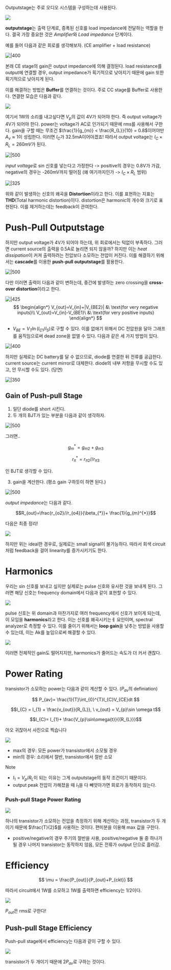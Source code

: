 Outputstage는 주로 오디오 시스템을 구성하는데 사용된다. 

![](https://i.imgur.com/DjJC6Wk.png)
 
**outputstage**는 출력 단계로, 증폭된 신호를 load impedance에 전달하는 역할을 한다.
결국 가장 중요한 것은 *Amplifier*와 *Load impedance* 단계이다. 

예를 들어 다음과 같은 회로를 생각해보자. (CE amplifier + load resistance)

![|400](https://i.imgur.com/50ARtAW.png)

본래 CE stage의 gain은 output impedance에 의해 결정된다. load resistance를 output에 연결할 경우, output impedance가 획기적으로 낮아지기 때문에 gain 또한 획기적으로 낮아지게 된다. 

이를 해결하는 방법은 **Buffer**를 연결하는 것이다. 주로 CC stage를 Buffer로 사용한다. 연결한 모습은 다음과 같다.

![](https://i.imgur.com/3kjmZIk.png)

여기서 1W의 소리를 내고싶다면 $V_p$의 값이 4V가 되어야 한다. 즉 output voltage가 4V가 되어야 한다.
	power는 voltage가 AC로 인가되기 때문에 rms를 사용해서 구한다.
gain을 구할 때는 무조건 $\frac{1}{g_{m}} < \frac{R_{L}}{10} = 0.8$이어야만 $A_{v} \approx 1$이 성립한다. 이러면 $I_{C}$가 32.5mA이어야겠죠! 따라서 output voltage는 $I_{C}\times R_{L} = 260mV$가 된다. 

![|500](https://i.imgur.com/trly7Yt.png)

*input voltage*로 sin 신호를 넣는다고 가정한다 -> positive의 경우는 0.8V가 가감, negative의 경우는 -260mV까지 떨어짐 (왜 여기까지인가 -> $I_{C}\times R_{L}$ 범위)

![|325](https://i.imgur.com/aYEUDyj.png)

위와 같이 발생하는 신호의 왜곡을 **Distortion**이라고 한다. 이를 표현하는 지표는 **THD**(Total harmonic distortion)이다. distortion은 harmonic의 개수와 크기로 표현된다. 이를 제거하는데는 feedback이 관여한다. 

# Push-Pull Outputstage

하지만 output voltage가 4V가 되어야 하는데, 위 회로에서는 턱없이 부족하다. 
그러면 current source의 출력을 0.5A로 늘리면 되지 않을까?
하지만 이는 *heat dissipation*이 커져 출력하려는 전압보다 소모하는 전압이 커진다. 
이를 해결하기 위해서는 **cascade**를 이용한 **push-pull outputstage**를 활용한다. 

![|500](https://i.imgur.com/XS4vkOt.png)

다만 이러면 출력이 다음과 같이 변하는데, 중간에 발생하는 zero crossing을 **cross-over distortion**이라고 한다.

![|425](https://i.imgur.com/ic2nSdb.png)
$$
\begin{align*}
V_{out}=V_{in}+|V_{BE2}| &\ \text{for very negative inputs}\\
V_{out}=V_{in}-V_{BE1}\ &\ \text{for very positive inputs}
\end{align*}
$$
- $V_{BE}=V_{T}\ln{(I_{C1}/I_{S})}$로 구할 수 있다.
이를 없애기 위해서 DC 전압원을 달아 그래프를 움직임으로써 dead zone을 없앨 수 있다. 다음과 같은 세 가지 방법이 있다.

![|400](https://i.imgur.com/wcPvUdw.png)

하지만 실제로는 DC battery를 달 수 없으므로, diode를 연결한 뒤 전류를 공급한다. current source는 current mirror로 대체한다. 
	diode의 내부 저항을 무시할 수도 있고, 안 무시할 수도 있다. (당연)

![|350](https://i.imgur.com/a4ZTAQc.png)

## Gain of Push-pull Stage

1. 일단 diode를 short 시킨다. 
2. 두 개의 BJT가 있는 부분을 다음과 같이 생각하자.

![|500](https://i.imgur.com/fZ6VaRm.png)

그러면..

$$g_{m}^{*}=g_{m2}+g_{m3}$$

$$r_{\pi}^{*}=r_{\pi2} / / r_{\pi3}$$

인 BJT로 생각할 수 있다.

3. gain을 계산한다. (평소 gain 구하듯이 하면 된다.)

![|500](https://i.imgur.com/kyyEa9o.png)

*output impedance*는 다음과 같다.

$$R_{out}=\frac{r_{o2}//r_{o4}}{\beta_{*}}+ \frac{1}{g_{m}^{*}}$$

다음은 최종 정리!

![](https://i.imgur.com/8ANZwwV.png)

하지만 위는 ideal한 경우로, 실제로는 small signal이 불가능하다. 따라서 회색 circuit처럼 feedback을 걸어 linearity를 증가시키기도 한다.

# Harmonics

우리는 sin 신호를 보내고 싶지만 실제로는 pulse 신호와 유사한 것을 보내게 된다. 그러면 해당 신호는 frequency domain에서 다음과 같이 표현할 수 있다.

![](https://i.imgur.com/6WS2QFm.png)

pulse 신호는 위 domain과 마찬가지로 여러 frequency에서 신호가 보이게 되는데[](), 이 모임을 **harmonics**라고 한다.
이는 신호를 왜곡시키는ㅔ 요인이며, spectral analyzer로 측정할 수 있다.
이를 줄이기 위해서는 **loop gain**을 낮추는 방밥을 사용할 수 있는데, 이는 Ak를 높임으로써 해결할 수 있다.

![](https://i.imgur.com/FoDIFal.png)

이러면 전체적인 gain도 떨어지지만, harmonics가 줄어드는 속도가 더 커서 괜찮다.

# Power Rating

transistor가 소모하는 power는 다음과 같이 계산할 수 있다. ($P_{av}$의 definiation)

$$
P_{av}= \frac{1}{T}\int_{0}^{T}I_{C}V_{CE}dt
$$

$$I_{C} = I_{1} + \frac{v_{out}}{R_{L}}, \ v_{out} = V_{p}\sin \omega t$$

$$I_{C}= I_{1}+ \frac{V_{p}\sin\omega{t}}{{R_{L}}}$$

아오 귀찮아서 사진으로 찍습니다

![](https://i.imgur.com/QvtopbC.png)

- max의 경우: 모든 power가 transistor에서 소모될 경우 
- min의 경우: 소리에서 절반, transistor에서 절반 소모
> [!note]
> - $I_{1}= V_{p}/R_{L}$이 되는 이유는 그게 outputstage의 동작 조건이기 때문이다.
> - output peak 전압이 가해졌을 때 $I_{1}$을 다 빼앗아가면 회로가 동작하지 않는다. 

### Push-pull Stage Power Rating

![](https://i.imgur.com/hKvlWYQ.png)

하나의 transistor가 소모하는 전압을 측정하기 위해 계산하는 과정, transistor가 두 개이기 때문에 $\frac{T}{2}$를 사용하는 것이다. 편미분을 이용해 max 값을 구한다.
- positive/negative의 경우 주기의 절반을 사용, positive/negative 둘 중 하나가 될 경우 나머지 transistor는 동작하지 않음, 모든 전류가 output 단으로 흘러감.

# Efficiency

$$
\mu = \frac{P_{out}}{P_{out}+P_{ckt}}
$$

따라서 circuit에서 1W를 소모하고 1W를 출력하면 efficiency는 1/2이다. 

![](https://i.imgur.com/QvXvu2h.png)

$P_{out}$은 rms로 구한다!

## Push-pull Stage Efficiency

Push-pull stage에서 efficiency는 다음과 같이 구할 수 있다.

![](https://i.imgur.com/rOgCOrL.png)

transistor가 두 개이기 때문에 $2P_{av}$로 구하는 것이다. 